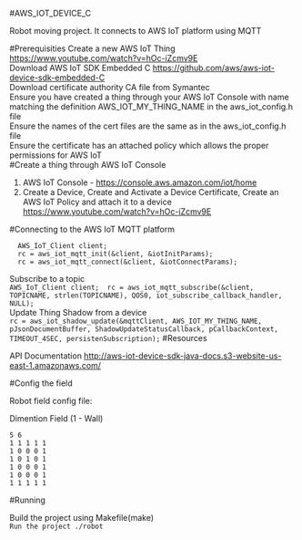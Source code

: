 #AWS_IOT_DEVICE_C

Robot moving project. It connects to AWS IoT platform using MQTT



#Prerequisities
Create a new AWS IoT Thing https://www.youtube.com/watch?v=hOc-iZcmv9E </br>
Download AWS IoT SDK Embedded C https://github.com/aws/aws-iot-device-sdk-embedded-C </br>
Download certificate authority CA file from Symantec </br>
Ensure you have created a thing through your AWS IoT Console with name matching the definition AWS_IOT_MY_THING_NAME in the aws_iot_config.h file </br>
Ensure the names of the cert files are the same as in the aws_iot_config.h file </br>
Ensure the certificate has an attached policy which allows the proper permissions for AWS IoT </br>
#Create a thing through AWS IoT Console
1. AWS IoT Console - https://console.aws.amazon.com/iot/home </br>
2. Create a Device, Create and Activate a Device Certificate, Create an AWS IoT Policy and attach it to a device https://www.youtube.com/watch?v=hOc-iZcmv9E </br>

#Connecting to the AWS IoT MQTT platform
```
  AWS_IoT_Client client;
  rc = aws_iot_mqtt_init(&client, &iotInitParams);
  rc = aws_iot_mqtt_connect(&client, &iotConnectParams); 
```
Subscribe to a topic </br>
``
  AWS_IoT_Client client; 
  rc = aws_iot_mqtt_subscribe(&client, TOPICNAME, strlen(TOPICNAME), QOS0, iot_subscribe_callback_handler, NULL); 
`` </br>
Update Thing Shadow from a device </br>
`
rc = aws_iot_shadow_update(&mqttClient, AWS_IOT_MY_THING_NAME, pJsonDocumentBuffer, ShadowUpdateStatusCallback,
                            pCallbackContext, TIMEOUT_4SEC, persistenSubscription);
`
#Resources

API Documentation
http://aws-iot-device-sdk-java-docs.s3-website-us-east-1.amazonaws.com/

#Config the field

Robot field config file:

Dimention
Field (1 - Wall)
````
5 6
1 1 1 1 1 
1 0 0 0 1
1 0 1 0 1
1 0 0 0 1
1 0 0 0 1
1 1 1 1 1
````  
#Running

Build the project using Makefile(make) </br>
``
Run the project
./robot
``
